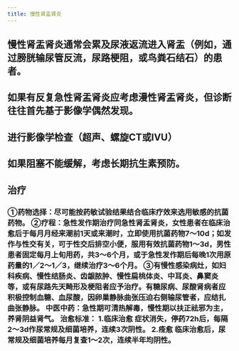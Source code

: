 ```yaml
---
title: 慢性肾盂肾炎
---
```


## 慢性肾盂肾炎通常会累及尿液返流进入肾盂（例如，通过膀胱输尿管反流，尿路梗阻，或鸟粪石结石）的患者。

## 如果有反复急性肾盂肾炎应考虑漫性肾盂肾炎，但诊断往往首先基于影像学偶然发现。

## 进行影像学检查（超声、螺旋CT或IVU）

## 如果阻塞不能缓解，考虑长期抗生素预防。

## 治疗
### ①药物选择：尽可能按药敏试验结果结合临床疗效来选用敏感的抗菌药物。 ②疗程：急性发作期治疗同急性肾盂肾炎，女性患者在临床治愈后于每月月经来潮前1天或来潮时，立即使用抗菌药物7～10d；如发作与性交有关，可于性交后排空小便，服用有效抗菌药物1～3d，男性患者固定每月上旬用药，共3～6个月，或于急性发作期后每晚1次用原药量的1／2～1／3，继续治疗3～6个月。 ③有慢性感染病灶，如妇科疾病、慢性结肠炎、齿龈脓肿、慢性扁桃体炎、中耳炎、鼻窦炎等，或有尿路先天畸形及梗阻者应予治疗。有糖尿病、尿酸肾病者应积极控制血糖、血尿酸，因卵巢静脉曲张压迫右侧输尿管者，应结扎曲张静脉。 中医中药：急性期可清热解毒，慢性期以扶正祛邪为主，养肾阴益肾气。 治愈标准： 1.临床治愈 症状消失，停药72h后，每隔2～3d作尿常规及细菌培养，连续3次阴性。 2.痊愈 临床治愈后，尿常规及细菌培养每月复查1～2次，连续半年均阴性。
